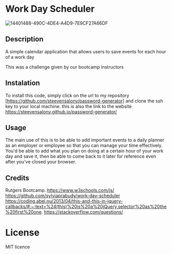 # Work Day Scheduler

![14401488-490C-4DE4-A4D9-7E9CF27A66DF](https://user-images.githubusercontent.com/108702715/215644050-41632420-06fc-4f07-be08-6fd7aaea8c42.jpeg)

## Description

A simple calendar application that allows users to save events for each hour of a work day

This was a challenge given by our bootcamp instructors

## Instalation

To install this code, simply click on the url to my repository [https://github.com/steevensalony/password-generator] and clone the ssh key to your local machine. 
this is also the link to the website https://steevensalony.github.io/password-generator/

## Usage

The main use of this is to be able to add important events to a daily planner as an employer or employee so that you can manage your time effectively. You'd be able to add what you plan on doing at a certain hour of your work day and save it, then be able to come back to it later for reference even after you've closed your browser.

## Credits

Rutgers Bootcamp.
https://www.w3schools.com/js/
https://github.com/sylviaprabudy/work-day-scheduler
https://coding.abel.nu/2013/04/this-and-this-in-jquery-callbacks/#:~:text=%24(this)%20is%20a%20jQuery,selector%20as%20the%20first%20one.
https://stackoverflow.com/questions/

# License

MIT licence
